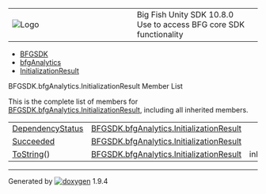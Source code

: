 <table>
<colgroup>
<col style="width: 50%" />
<col style="width: 50%" />
</colgroup>
<tbody>
<tr class="odd">
<td><img src="Icon-100.png" alt="Logo" /></td>
<td><div id="projectname">
Big Fish Unity SDK<span id="projectnumber"> 10.8.0</span>
</div>
<div id="projectbrief">
Use to access BFG core SDK functionality
</div></td>
</tr>
</tbody>
</table>

  - [BFGSDK](namespace_b_f_g_s_d_k.html)
  - [bfgAnalytics](class_b_f_g_s_d_k_1_1bfg_analytics.html)
  - [InitializationResult](struct_b_f_g_s_d_k_1_1bfg_analytics_1_1_initialization_result.html)

BFGSDK.bfgAnalytics.InitializationResult Member List

This is the complete list of members for
[BFGSDK.bfgAnalytics.InitializationResult](struct_b_f_g_s_d_k_1_1bfg_analytics_1_1_initialization_result.html),
including all inherited members.

|                                                                                                                          |                                                                                                                |        |
| ------------------------------------------------------------------------------------------------------------------------ | -------------------------------------------------------------------------------------------------------------- | ------ |
| [DependencyStatus](struct_b_f_g_s_d_k_1_1bfg_analytics_1_1_initialization_result.html#adac97b627e5978f1723fb3a037e7114e) | [BFGSDK.bfgAnalytics.InitializationResult](struct_b_f_g_s_d_k_1_1bfg_analytics_1_1_initialization_result.html) |        |
| [Succeeded](struct_b_f_g_s_d_k_1_1bfg_analytics_1_1_initialization_result.html#a284f03cfb8a3407a2a464e6567f0d597)        | [BFGSDK.bfgAnalytics.InitializationResult](struct_b_f_g_s_d_k_1_1bfg_analytics_1_1_initialization_result.html) |        |
| [ToString](struct_b_f_g_s_d_k_1_1bfg_analytics_1_1_initialization_result.html#aa95d5e095c39112fda4d1f8d302ba4a3)()       | [BFGSDK.bfgAnalytics.InitializationResult](struct_b_f_g_s_d_k_1_1bfg_analytics_1_1_initialization_result.html) | inline |

-----

Generated
by [![doxygen](doxygen.svg)](https://www.doxygen.org/index.html) 1.9.4
